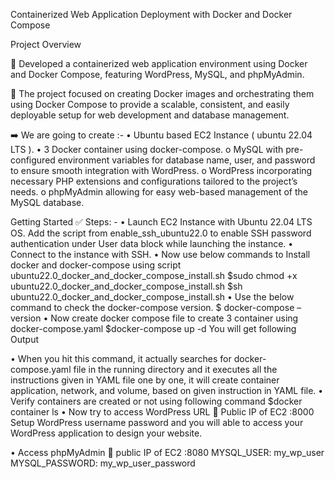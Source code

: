 Containerized Web Application Deployment with Docker and Docker Compose

Project Overview

🚀 Developed a containerized web application environment using Docker and Docker Compose, featuring WordPress, MySQL, and phpMyAdmin. 

🚀 The project focused on creating Docker images and orchestrating them using Docker Compose to provide a scalable, consistent, and easily deployable setup for web development and database management.

➡️ We are going to create :-
•	Ubuntu based EC2 Instance ( ubuntu 22.04 LTS ).
•	3 Docker container using docker-compose.
o	MySQL with pre-configured environment variables for database name, user, and password to ensure smooth integration with WordPress.
o	WordPress incorporating necessary PHP extensions and configurations tailored to the project’s needs.
o	phpMyAdmin allowing for easy web-based management of the MySQL database.

Getting Started
✅ Steps: -
•	Launch EC2 Instance with Ubuntu 22.04 LTS OS.  Add the script from enable_ssh_ubuntu22.0 to enable SSH password authentication under User data block while launching the instance.
•	Connect to the instance with SSH.
•	Now use below commands to Install docker and docker-compose using script ubuntu22.0_docker_and_docker_compose_install.sh
$sudo chmod +x  ubuntu22.0_docker_and_docker_compose_install.sh
$sh ubuntu22.0_docker_and_docker_compose_install.sh
•	Use the below command to check the docker-compose version.
$ docker-compose –version
•	Now create docker compose file to create 3 container using docker-compose.yaml
$docker-compose up -d
You will get following Output 
 
•	When you hit this command, it actually searches for docker-compose.yaml file in the running directory and it executes all the instructions given in YAML file one by one, it will create container application, network, and volume, based on given instruction in YAML file.
•	Verify containers are created or not using following command
$docker container ls
•	Now try to access WordPress URL  Public IP of EC2 :8000
Setup WordPress username password and you will able to access your WordPress application to design your website.

•	Access phpMyAdmin  public IP of EC2 :8080
MYSQL_USER: my_wp_user
MYSQL_PASSWORD: my_wp_user_password
